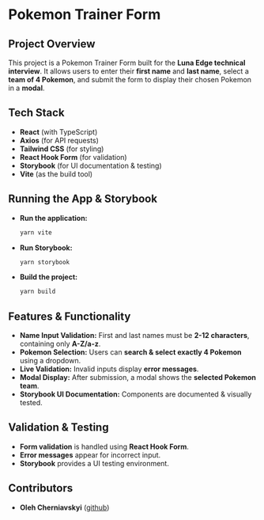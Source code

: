 # Pokemon Trainer Form

## Project Overview
This project is a Pokemon Trainer Form built for the **Luna Edge technical interview**. It allows users to enter their **first name** and **last name**, select a **team of 4 Pokemon**, and submit the form to display their chosen Pokemon in a **modal**.

## Tech Stack
- **React** (with TypeScript)  
- **Axios** (for API requests)  
- **Tailwind CSS** (for styling)  
- **React Hook Form** (for validation)  
- **Storybook** (for UI documentation & testing)  
- **Vite** (as the build tool)  

## Running the App & Storybook
- **Run the application:**
  ```sh
  yarn vite
  ```
- **Run Storybook:**
  ```sh
  yarn storybook
  ```
- **Build the project:**
  ```sh
  yarn build
  ```

## Features & Functionality
- **Name Input Validation:** First and last names must be **2-12 characters**, containing only **A-Z/a-z**.
- **Pokemon Selection:** Users can **search & select exactly 4 Pokemon** using a dropdown.
- **Live Validation:** Invalid inputs display **error messages**.
- **Modal Display:** After submission, a modal shows the **selected Pokemon team**.
- **Storybook UI Documentation:** Components are documented & visually tested.

## Validation & Testing
- **Form validation** is handled using **React Hook Form**.
- **Error messages** appear for incorrect input.
- **Storybook** provides a UI testing environment.

## Contributors
- **Oleh Cherniavskyi** ([github](https://github.com/Hailagaz))
